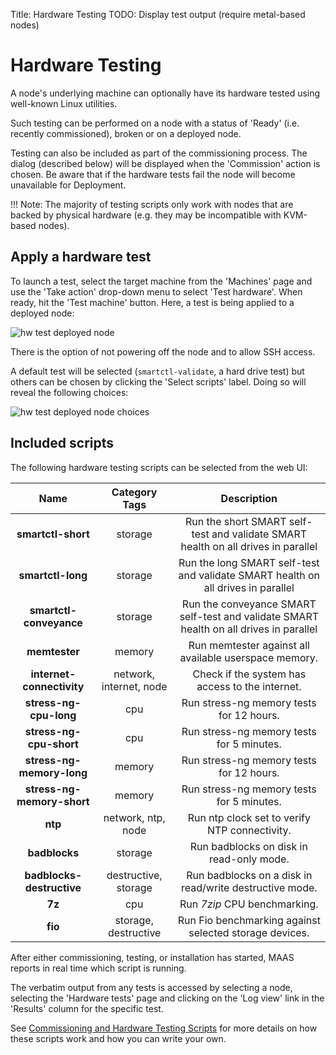 Title: Hardware Testing
TODO:  Display test output (require metal-based nodes)


# Hardware Testing

A node's underlying machine can optionally have its hardware tested using
well-known Linux utilities.

Such testing can be performed on a node with a status of 'Ready' (i.e. recently
commissioned), broken or on a deployed node.

Testing can also be included as part of the commissioning process. The dialog
(described below) will be displayed when the 'Commission' action is chosen. Be
aware that if the hardware tests fail the node will become unavailable for
Deployment.

!!! Note: 
    The majority of testing scripts only work with nodes that are backed by
    physical hardware (e.g. they may be incompatible with KVM-based nodes).


## Apply a hardware test

To launch a test, select the target machine from the 'Machines' page and use
the 'Take action' drop-down menu to select 'Test hardware'. When ready, hit the
'Test machine' button. Here, a test is being applied to a deployed node:

![hw test deployed node][img__hw-testing-deployed]

There is the option of not powering off the node and to allow SSH access.

A default test will be selected (`smartctl-validate`, a hard drive test) but
others can be chosen by clicking the 'Select scripts' label. Doing so will
reveal the following choices:

![hw test deployed node choices][img__hw-testing-deployed-choices]

## Included scripts

The following hardware testing scripts can be selected from the web UI:

| Name                       | Category Tags   | Description
|:-:                         |:-:      | :-:
| **smartctl-short** | storage | Run the short SMART self-test and validate SMART health on all drives in parallel |
| **smartctl-long**  | storage | Run the long SMART self-test and validate SMART health on all drives in parallel |
| **smartctl-conveyance** | storage | Run the conveyance SMART self-test and validate SMART health on all drives in parallel |
| **memtester** | memory | Run memtester against all available userspace memory. |
| **internet-connectivity** | network, internet, node | Check if the system has access to the internet. |
| **stress-ng-cpu-long** | cpu | Run stress-ng memory tests for 12 hours. |
| **stress-ng-cpu-short** | cpu | Run stress-ng memory tests for 5 minutes. |
| **stress-ng-memory-long** | memory | Run stress-ng memory tests for 12 hours. |
| **stress-ng-memory-short** | memory | Run stress-ng memory tests for 5 minutes. |
| **ntp** | network, ntp, node | Run ntp clock set to verify NTP connectivity. |
| **badblocks** | storage | Run badblocks on disk in read-only mode. |
| **badblocks-destructive** | destructive, storage | Run badblocks on a disk in read/write destructive mode. |
| **7z** | cpu | Run *7zip* CPU benchmarking. |
| **fio** | storage, destructive | Run Fio benchmarking against selected storage devices. |

After either commissioning, testing, or installation has started, MAAS reports
in real time which script is running.

The verbatim output from any tests is accessed by selecting a node, selecting
the 'Hardware tests' page and clicking on the 'Log view' link in the 'Results'
column for the specific test.

See [Commissioning and Hardware Testing Scripts][nodes-hw-scripts] for more details on how
these scripts work and how you can write your own.

<!-- LINKS -->
[nodes-hw-scripts]: nodes-scripts.md

<!-- IMAGES -->
[img__hw-testing-deployed]: https://assets.ubuntu.com/v1/8e876889-nodes-hw-testing__2.4_deployed.png
[img__hw-testing-deployed-choices]: https://assets.ubuntu.com/v1/ccfefe25-nodes-hw-testing__2.4_deployed-choices.png
